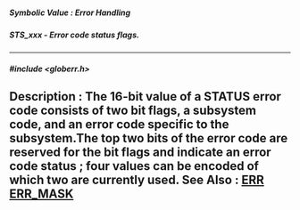 ##### Symbolic Value : Error Handling
##### STS_xxx - Error code status flags.
---
##### #include <globerr.h>
**Description :**
The 16-bit value of a STATUS error code consists of two bit flags, a subsystem 
code, and an error code specific to the subsystem.The top two bits of the error 
code are reserved for the bit flags and indicate an error code status ; four 
values can be encoded of which two are currently used.
**See Also :**
[ERR](D:/md_files/ERR.md)
[ERR_MASK](D:/md_files/ERR_MASK.md)
---

